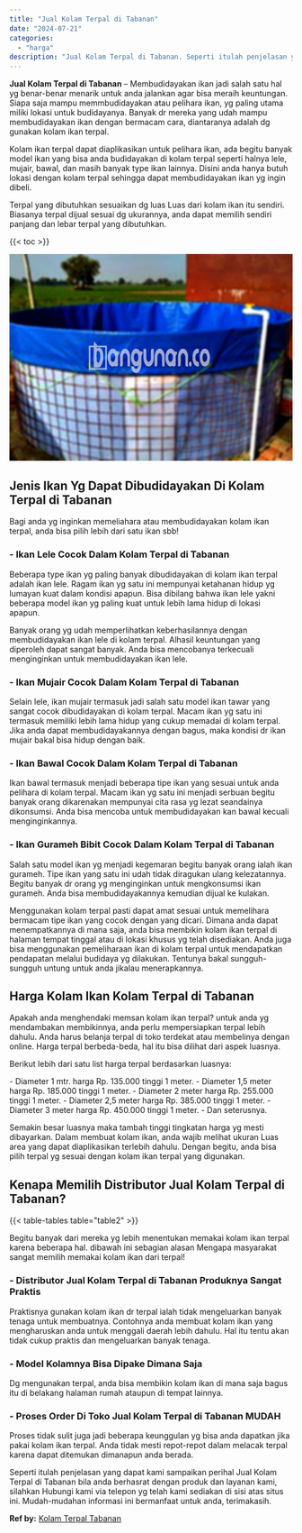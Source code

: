 ```yaml
---
title: "Jual Kolam Terpal di Tabanan"
date: "2024-07-21"
categories: 
  - "harga"
description: "Jual Kolam Terpal di Tabanan. Seperti itulah penjelasan yang dapat kami sampaikan perihal Jual Kolam Terpal di Tabanan bila anda berhasrat dengan produk dan..."
---
```


**Jual Kolam Terpal di Tabanan** – Membudidayakan ikan jadi salah satu hal yg benar-benar menarik untuk anda jalankan agar bisa meraih keuntungan. Siapa saja mampu memmbudidayakan atau pelihara ikan, yg paling utama miliki lokasi untuk budidayanya. Banyak dr mereka yang udah mampu membudidayakan ikan dengan bermacam cara, diantaranya adalah dg gunakan kolam ikan terpal.

Kolam ikan terpal dapat diaplikasikan untuk pelihara ikan, ada begitu banyak model ikan yang bisa anda budidayakan di kolam terpal seperti halnya lele, mujair, bawal, dan masih banyak type ikan lainnya. Disini anda hanya butuh lokasi dengan kolam terpal sehingga dapat membudidayakan ikan yg ingin dibeli.

Terpal yang dibutuhkan sesuaikan dg luas Luas dari kolam ikan itu sendiri. Biasanya terpal dijual sesuai dg ukurannya, anda dapat memilih sendiri panjang dan lebar terpal yang dibutuhkan.

{{< toc >}}

![Jual Kolam Terpal di Tabanan](/images/jual-kolam-terpal-54.png)

## Jenis Ikan Yg Dapat Dibudidayakan Di Kolam Terpal di Tabanan

Bagi anda yg inginkan memeliahara atau membudidayakan kolam ikan terpal, anda bisa pilih lebih dari satu ikan sbb!

### \- Ikan Lele Cocok Dalam Kolam Terpal di Tabanan

Beberapa type ikan yg paling banyak dibudidayakan di kolam ikan terpal adalah ikan lele. Ragam ikan yg satu ini mempunyai ketahanan hidup yg lumayan kuat dalam kondisi apapun. Bisa dibilang bahwa ikan lele yakni beberapa model ikan yg paling kuat untuk lebih lama hidup di lokasi apapun.

Banyak orang yg udah memperlihatkan keberhasilannya dengan membudidayakan ikan lele di kolam terpal. Alhasil keuntungan yang diperoleh dapat sangat banyak. Anda bisa mencobanya terkecuali menginginkan untuk membudidayakan ikan lele.

### \- Ikan Mujair Cocok Dalam Kolam Terpal di Tabanan

Selain lele, ikan mujair termasuk jadi salah satu model ikan tawar yang sangat cocok dibudidayakan di kolam terpal. Macam ikan yg satu ini termasuk memiliki lebih lama hidup yang cukup memadai di kolam terpal. Jika anda dapat membudidayakannya dengan bagus, maka kondisi dr ikan mujair bakal bisa hidup dengan baik.

### \- Ikan Bawal Cocok Dalam Kolam Terpal di Tabanan

Ikan bawal termasuk menjadi beberapa tipe ikan yang sesuai untuk anda pelihara di kolam terpal. Macam ikan yg satu ini menjadi serbuan begitu banyak orang dikarenakan mempunyai cita rasa yg lezat seandainya dikonsumsi. Anda bisa mencoba untuk membudidayakan kan bawal kecuali menginginkannya.

### \- Ikan Gurameh Bibit Cocok Dalam Kolam Terpal di Tabanan

Salah satu model ikan yg menjadi kegemaran begitu banyak orang ialah ikan gurameh. Tipe ikan yang satu ini udah tidak diragukan ulang kelezatannya. Begitu banyak dr orang yg menginginkan untuk mengkonsumsi ikan gurameh. Anda bisa membudidayakannya kemudian dijual ke kulakan.

Menggunakan kolam terpal pasti dapat amat sesuai untuk memelihara bermacam tipe ikan yang cocok dengan yang dicari. Dimana anda dapat menempatkannya di mana saja, anda bisa membikin kolam ikan terpal di halaman tempat tinggal atau di lokasi khusus yg telah disediakan. Anda juga bisa menggunakan pemeliharaan ikan di kolam terpal untuk mendapatkan pendapatan melalui budidaya yg dilakukan. Tentunya bakal sungguh-sungguh untung untuk anda jikalau menerapkannya.

## Harga Kolam Ikan Kolam Terpal di Tabanan

Apakah anda menghendaki memsan kolam ikan terpal? untuk anda yg mendambakan membikinnya, anda perlu mempersiapkan terpal lebih dahulu. Anda harus belanja terpal di toko terdekat atau membelinya dengan online. Harga terpal berbeda-beda, hal itu bisa dilihat dari aspek luasnya.

Berikut lebih dari satu list harga terpal berdasarkan luasnya:

\- Diameter 1 mtr. harga Rp. 135.000 tinggi 1 meter. - Diameter 1,5 meter harga Rp. 185.000 tinggi 1 meter. - Diameter 2 meter harga Rp. 255.000 tinggi 1 meter. - Diameter 2,5 meter harga Rp. 385.000 tinggi 1 meter. - Diameter 3 meter harga Rp. 450.000 tinggi 1 meter. - Dan seterusnya.

Semakin besar luasnya maka tambah tinggi tingkatan harga yg mesti dibayarkan. Dalam membuat kolam ikan, anda wajib melihat ukuran Luas area yang dapat diaplikasikan terlebih dahulu. Dengan begitu, anda bisa pilih terpal yg sesuai dengan kolam ikan terpal yang digunakan.

## Kenapa Memilih Distributor Jual Kolam Terpal di Tabanan?

{{< table-tables table="table2" >}}

Begitu banyak dari mereka yg lebih menentukan memakai kolam ikan terpal karena beberapa hal. dibawah ini sebagian alasan Mengapa masyarakat sangat memilih memakai kolam ikan dari terpal!

### \- Distributor Jual Kolam Terpal di Tabanan Produknya Sangat Praktis

Praktisnya gunakan kolam ikan dr terpal ialah tidak mengeluarkan banyak tenaga untuk membuatnya. Contohnya anda membuat kolam ikan yang mengharuskan anda untuk menggali daerah lebih dahulu. Hal itu tentu akan tidak cukup praktis dan mengeluarkan banyak tenaga.

### \- Model Kolamnya Bisa Dipake Dimana Saja

Dg mengunakan terpal, anda bisa membikin kolam ikan di mana saja bagus itu di belakang halaman rumah ataupun di tempat lainnya.

### \- Proses Order Di Toko Jual Kolam Terpal di Tabanan MUDAH

Proses tidak sulit juga jadi beberapa keunggulan yg bisa anda dapatkan jika pakai kolam ikan terpal. Anda tidak mesti repot-repot dalam melacak terpal karena dapat ditemukan dimanapun anda berada.

Seperti itulah penjelasan yang dapat kami sampaikan perihal Jual Kolam Terpal di Tabanan bila anda berhasrat dengan produk dan layanan kami, silahkan Hubungi kami via telepon yg telah kami sediakan di sisi atas situs ini. Mudah-mudahan informasi ini bermanfaat untuk anda, terimakasih.

**Ref by:** [Kolam Terpal Tabanan](https://id.wikipedia.org/wiki/Kolam)
